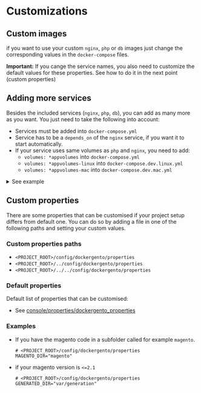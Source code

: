 # Customizations

## Custom images

if you want to use your custom `nginx`, `php` or `db` images just change the corresponding values in the `docker-compose` files. 

**Important:** If you cange the service names, you also need to customize the default values for these properties. See how to do it in the next point (custom properties)

## Adding more services

Besides the included services (`nginx`, `php`, `db`), you can add as many more as you want. You just need to take the following into account:

* Services must be added into `docker-compose.yml`
* Service has to be a `depends_on` of the `nginx` service, if you want it to start automatically.
* If your service uses same volumes as `php` and `nginx`, you need to add:
	* `volumes: *appvolumes` into `docker-compose.yml`
	* `volumes: *appvolumes-linux` into `docker-compose.dev.linux.yml`
	* `volumes: *appvolumes-mac` into `docker-compose.dev.mac.yml`

<details>
<summary>See example</summary>

`docker-compose.yml`

```
  #...
  nginx:
    image: modestcoders/nginx:1.13
    ports:
      - 80:8000
    volumes: *appvolumes
    depends_on:
      - phpfpm
      - mailhog

  mailhog:
	image: mailhog/mailhog:latest
	ports:
   	  - "8025:8025"
  #...
```

</details>

## Custom properties

There are some properties that can be customised if your project setup differs from default one. You can do so by adding a file in one of the following paths and setting your custom values. 

### Custom properties paths

* `<PROJECT_ROOT>/config/dockergento/properties`
* `<PROJECT_ROOT>/../config/dockergento/properties`
* `<PROJECT_ROOT>/../../config/dockergento/properties`

### Default properties

Default list of properties that can be customised:

* See [console/properties/dockergento_properties](../console/properties/dockergento_properties)

### Examples

* If you have the magento code in a subfolder called for example `magento`. 

	```
	# <PROJECT_ROOT>/config/dockergento/properties
	MAGENTO_DIR="magento"
	```
	
* if your magento version is `<=2.1`

	```
	# <PROJECT_ROOT>/config/dockergento/properties
    GENERATED_DIR="var/generation"
	```
